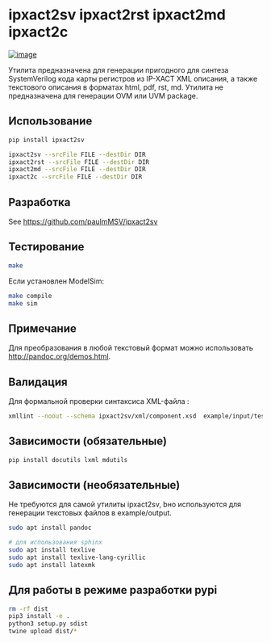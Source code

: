 # ipxact2sv ipxact2rst ipxact2md ipxact2c

[![image](https://badge.fury.io/py/ipxact2sv.svg)](https://pypi.python.org/pypi/ipxact2sv/)

Утилита предназначена для генерации пригодного для синтеза SystemVerilog кода
карты регистров из IP-XACT XML описания, а также текстового описания в форматах
html, pdf, rst, md. Утилита не предназначена для генерации OVM или UVM package.

## Использование

```bash
pip install ipxact2sv

ipxact2sv --srcFile FILE --destDir DIR
ipxact2rst --srcFile FILE --destDir DIR
ipxact2md --srcFile FILE --destDir DIR
ipxact2c --srcFile FILE --destDir DIR
```

## Разработка

See https://github.com/paulmMSV/ipxact2sv

## Тестирование

```bash
make
```

Если установлен ModelSim:

```bash
make compile
make sim
```

## Примечание

Для преобразования в любой текстовый формат можно использовать <http://pandoc.org/demos.html>.

## Валидация

Для формальной проверки синтаксиса XML-файла :

```bash
xmllint --noout --schema ipxact2sv/xml/component.xsd  example/input/test.xml
```

## Зависимости (обязательные)

```bash
pip install docutils lxml mdutils
```

## Зависимости (необязательные)

Не требуются для самой утилиты ipxact2sv, bно используются для генерации текстовых файлов в example/output.

```bash
sudo apt install pandoc

# для использования sphinx
sudo apt install texlive
sudo apt install texlive-lang-cyrillic
sudo apt install latexmk
```


## Для работы в режиме разработки pypi

```bash
rm -rf dist
pip3 install -e .
python3 setup.py sdist
twine upload dist/*
```
